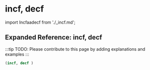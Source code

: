 # incf, decf

import Incfaadecf from './_incf.md';

<Incfaadecf />

## Expanded Reference: incf, decf

:::tip
TODO: Please contribute to this page by adding explanations and examples
:::

```lisp
(incf, decf )
```
